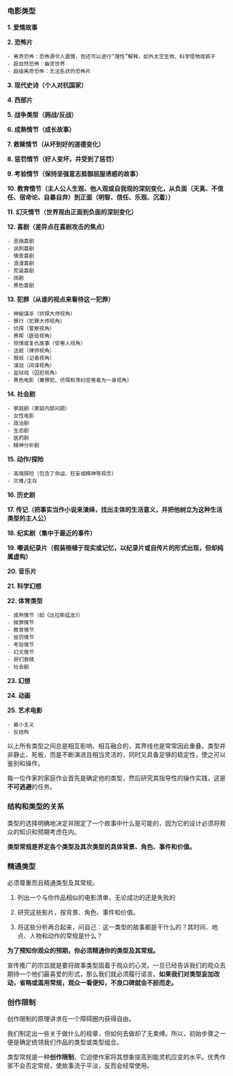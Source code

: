 ### 电影类型

**1. 爱情故事**

**2. 恐怖片**

    - 离奇恐怖：恐怖源令人震慑，但还可以进行“理性”解释，如外太空生物、科学怪物或疯子
    - 超自然恐怖：幽灵世界
    - 超级离奇恐怖：无法名状的恐怖片

**3. 现代史诗（个人对抗国家）**

**4. 西部片**

**5. 战争类型（拥战/反战）**

**6. 成熟情节（成长故事）**

**7. 救赎情节（从坏到好的道德变化）**

**8. 惩罚情节（好人变坏，并受到了惩罚）**

**9. 考验情节（保持坚强意志抵御屈服诱惑的故事）**

**10. 教育情节（主人公人生观、他人观或自我观的深刻变化，从负面（天真、不信任、宿命论、自暴自弃）到正面（明智、信任、乐观、沉着））**

**11. 幻灭情节（世界观由正面到负面的深刻变化）**

**12. 喜剧（差异点在喜剧攻击的焦点）**

    - 恶搞喜剧
    - 讽刺喜剧
    - 情景喜剧
    - 浪漫喜剧
    - 荒诞喜剧
    - 闹剧
    - 黑色喜剧

**13. 犯罪（从谁的视点来看待这一犯罪）**

    - 神秘谋杀（侦探大师视角）
    - 罪行（犯罪大师视角）
    - 侦探（警察视角）
    - 黑帮（匪徒视角）
    - 惊悚或复仇故事（受害人视角）
    - 法庭（律师视角）
    - 报纸（记者视角）
    - 谍战（间谍视角）
    - 监狱戏（囚犯视角）
    - 黑色电影（兼罪犯、侦探和荡妇受害者为一身视角）

**14. 社会剧**

    - 家庭剧（家庭内部问题）
    - 女性电影
    - 政治剧
    - 生态剧
    - 医药剧
    - 精神分析剧

**15. 动作/探险**

    - 高端探险（包含了命运、狂妄或精神等观念）
    - 灾难/生存

**16. 历史剧**

**17. 传记（把事实当作小说来演绎，找出主体的生活意义，并把他树立为这种生活类型的主人公）**

**18. 纪实剧（集中于最近的事件）**

**19. 嘲讽纪录片（假装根植于现实或记忆，以纪录片或自传片的形式出现，但却纯属虚构）**

**20. 音乐片**

**21. 科学幻想**

**22. 体育类型**

    - 成熟情节（如《达拉斯猛龙》）
    - 赎罪情节
    - 教育情节
    - 惩罚情节
    - 考验情节
    - 幻灭情节
    - 哥们救赎
    - 社会剧

**23. 幻想**

**24. 动画**

**25. 艺术电影**

    - 最小主义
    - 反结构

以上所有类型之间总是相互影响、相互融合的，其界线也是常常因此重叠。类型并非静止、死板，而是不断演进且相当灵活的，同时又具备足够的稳定性，使之可以鉴别和操作。

每一位作家的家庭作业首先是确定他的类型，然后研究其指导性的操作实践，这是**不可逃避**的任务。

### 结构和类型的关系

类型的选择明确地决定并限定了一个故事中什么是可能的，因为它的设计必须将观众的知识和预期考虑在内。

**类型常规是界定各个类型及其次类型的具体背景、角色、事件和价值。**

### 精通类型

必须尊重而且精通类型及其常规。

1. 列出一个与你作品相似的电影清单，无论成功的还是失败的

2. 研究这些影片，按背景、角色、事件和价值。

3. 将这些分析再合起来，问自己：这一类型的故事都是干什么的？其时间、地点、人物和动作的常规是什么？

**为了预知你观众的预期，你必须精通你的类型及其常规。**

宣传推广的宗旨就是要将故事类型固着于观众的心灵。一旦已经告诉我们的观众去期待一个他们最喜爱的形式，那么我们就必须履行诺言。**如果我们对类型妄加改动，省略或滥用常规，观众一看便知，不良口碑就会不胫而走。**

### 创作限制

创作限制的原理讲求在一个障碍圈内获得自由。

我们制定出一些关于做什么的规章，但如何去做却了无束缚。所以，初始步骤之一便是确定统领我们作品的类型或类型组合。

类型常规是一种**创作限制**，它迫使作家将其想象提高到能灵机应变的水平。优秀作家不会否定常规，使故事流于平淡，反而会经常使用。

